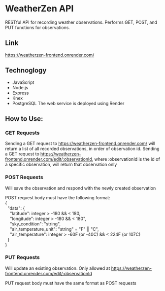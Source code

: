 # WeatherZen API
RESTful API for recording weather observations. Performs GET, POST, and PUT functions for observations.

## Link
https://weatherzen-frontend.onrender.com/

## Technoglogy
 - JavaScript
 - Node.js
 - Express
 - Knex
 - PostgreSQL
The web service is deployed using Render

## How to Use:
### GET Requests
Sending a GET request to https://weatherzen-frontend.onrender.com/ will return a list of all recorded observations, in order of observation id.
Sending a GET request to https://weatherzen-frontend.onrender.com/edit/:observationId,  where :observationId is the id of a specific observation, will return that observation only
<br/>

### POST Requests
Will save the observation and respond with the newly created observation


POST request body must have the following format:
<br>{
  <br>&nbsp;&nbsp;"data": {
    <br>&nbsp;&nbsp;&nbsp;&nbsp;"latitude": integer > -180 && < 180,
    <br>&nbsp;&nbsp;&nbsp;&nbsp;"longitude": integer > -180 && < 180",
    <br>&nbsp;&nbsp;&nbsp;&nbsp;"sky_condition": "string",
    <br>&nbsp;&nbsp;&nbsp;&nbsp;"air_temperature_unit": "string" = "F" || "C",
    <br>&nbsp;&nbsp;&nbsp;&nbsp;"air_temperature": integer > -60F (or -40C) && < 224F (or 107C)
  <br>&nbsp;&nbsp;}
<br>}

### PUT Requests
Will update an existing observation.
Only allowed at https://weatherzen-frontend.onrender.com/edit/:observationId

PUT request body must have the same format as POST requests

